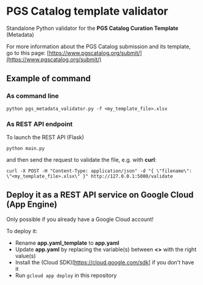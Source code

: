 # PGS Catalog template validator

Standalone Python validator for the **PGS Catalog Curation Template** (Metadata)

For more information about the PGS Catalog submission and its template, go to this page: [https://www.pgscatalog.org/submit/](https://www.pgscatalog.org/submit/)

## Example of command

### As command line
```
python pgs_metadata_validator.py -f <my_template_file>.xlsx
```

### As REST API endpoint
To launch the REST API (Flask)
```
python main.py
```

and then send the request to validate the file, e.g. with **curl**:
```
curl -X POST -H "Content-Type: application/json" -d "{ \"filename\": \"<my_template_file>.xlsx\" }" http://127.0.0.1:5000/validate
```

## Deploy it as a REST API service on Google Cloud (App Engine)

Only possible if you already have a Google Cloud account!

To deploy it:
* Rename __app.yaml_template__ to __app.yaml__
* Update __app.yaml__ by replacing the variable(s) between __<>__ with the right value(s)
* Install the (Cloud SDK)[https://cloud.google.com/sdk] if you don't have it
* Run `gcloud app deploy` in this repository

